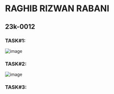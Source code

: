 # RAGHIB RIZWAN RABANI
## 23k-0012

### TASK#1:
![image](https://github.com/RAGHIBRIZWAN/PfFall23/assets/142868123/337fdf25-6101-4b3b-b949-9ba1fe3bfcf5)

### TASK#2:
![image](https://github.com/RAGHIBRIZWAN/PfFall23/assets/142868123/57c920a6-f0e2-4b14-833a-8fc1e85982b1)

### TASK#3:
